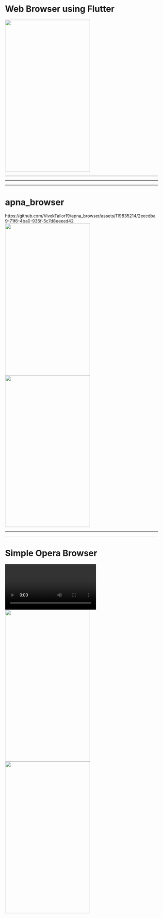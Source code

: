 
# Web Browser using Flutter
<img src = "https://github.com/VivekTailor19/apna_browser/assets/119835214/b3378136-2f5c-40fe-8f90-8721e4272e06" height="500" width="280">
<hr><hr><hr>

# apna_browser
<p>
https://github.com/VivekTailor19/apna_browser/assets/119835214/2eecdba9-71f6-4ba0-935f-5c7d8eeeed42
<img src = "https://github.com/VivekTailor19/apna_browser/assets/119835214/306eb0b9-19ff-4181-92dd-83a83b817eb4" height="500" width="280">
<img src = "https://github.com/VivekTailor19/apna_browser/assets/119835214/1344eca3-f355-41e7-ae4d-c26475440fe2" height="500" width="280">
</p>

<hr><hr>

# Simple Opera Browser
<p>
<video> <src "https://github.com/VivekTailor19/apna_browser/assets/119835214/1dc1f72f-5dc6-409c-b105-5a45f2b556ce"></video>

<img src = "https://github.com/VivekTailor19/apna_browser/assets/119835214/47917baa-4e1c-4c89-a2b9-d3f6407cb6b1" height="500" width="280">
<img src = "https://github.com/VivekTailor19/apna_browser/assets/119835214/06da5395-6186-4252-a80d-34468669d41c" height="500" width="280">
</p>
